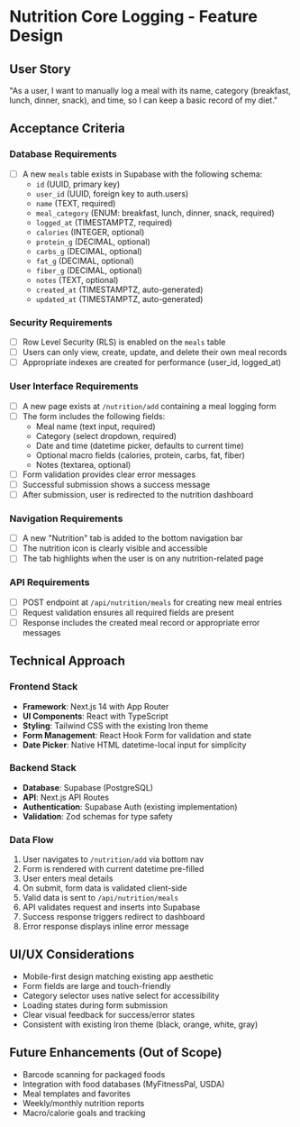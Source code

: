 # Nutrition Core Logging - Feature Design

## User Story
"As a user, I want to manually log a meal with its name, category (breakfast, lunch, dinner, snack), and time, so I can keep a basic record of my diet."

## Acceptance Criteria

### Database Requirements
- [ ] A new `meals` table exists in Supabase with the following schema:
  - `id` (UUID, primary key)
  - `user_id` (UUID, foreign key to auth.users)
  - `name` (TEXT, required)
  - `meal_category` (ENUM: breakfast, lunch, dinner, snack, required)
  - `logged_at` (TIMESTAMPTZ, required)
  - `calories` (INTEGER, optional)
  - `protein_g` (DECIMAL, optional)
  - `carbs_g` (DECIMAL, optional)
  - `fat_g` (DECIMAL, optional)
  - `fiber_g` (DECIMAL, optional)
  - `notes` (TEXT, optional)
  - `created_at` (TIMESTAMPTZ, auto-generated)
  - `updated_at` (TIMESTAMPTZ, auto-generated)

### Security Requirements
- [ ] Row Level Security (RLS) is enabled on the `meals` table
- [ ] Users can only view, create, update, and delete their own meal records
- [ ] Appropriate indexes are created for performance (user_id, logged_at)

### User Interface Requirements
- [ ] A new page exists at `/nutrition/add` containing a meal logging form
- [ ] The form includes the following fields:
  - Meal name (text input, required)
  - Category (select dropdown, required)
  - Date and time (datetime picker, defaults to current time)
  - Optional macro fields (calories, protein, carbs, fat, fiber)
  - Notes (textarea, optional)
- [ ] Form validation provides clear error messages
- [ ] Successful submission shows a success message
- [ ] After submission, user is redirected to the nutrition dashboard

### Navigation Requirements
- [ ] A new "Nutrition" tab is added to the bottom navigation bar
- [ ] The nutrition icon is clearly visible and accessible
- [ ] The tab highlights when the user is on any nutrition-related page

### API Requirements
- [ ] POST endpoint at `/api/nutrition/meals` for creating new meal entries
- [ ] Request validation ensures all required fields are present
- [ ] Response includes the created meal record or appropriate error messages

## Technical Approach

### Frontend Stack
- **Framework**: Next.js 14 with App Router
- **UI Components**: React with TypeScript
- **Styling**: Tailwind CSS with the existing Iron theme
- **Form Management**: React Hook Form for validation and state
- **Date Picker**: Native HTML datetime-local input for simplicity

### Backend Stack
- **Database**: Supabase (PostgreSQL)
- **API**: Next.js API Routes
- **Authentication**: Supabase Auth (existing implementation)
- **Validation**: Zod schemas for type safety

### Data Flow
1. User navigates to `/nutrition/add` via bottom nav
2. Form is rendered with current datetime pre-filled
3. User enters meal details
4. On submit, form data is validated client-side
5. Valid data is sent to `/api/nutrition/meals`
6. API validates request and inserts into Supabase
7. Success response triggers redirect to dashboard
8. Error response displays inline error message

## UI/UX Considerations
- Mobile-first design matching existing app aesthetic
- Form fields are large and touch-friendly
- Category selector uses native select for accessibility
- Loading states during form submission
- Clear visual feedback for success/error states
- Consistent with existing Iron theme (black, orange, white, gray)

## Future Enhancements (Out of Scope)
- Barcode scanning for packaged foods
- Integration with food databases (MyFitnessPal, USDA)
- Meal templates and favorites
- Weekly/monthly nutrition reports
- Macro/calorie goals and tracking